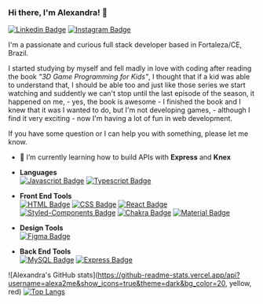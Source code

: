 ### Hi there, I'm Alexandra! 👋

[![Linkedin Badge](https://img.shields.io/badge/-LinkedIn-blue?style=plastic&logo=LinkedIn&logoColor=white&link=https://www.linkedin.com/in/ale-alcantara/)](https://www.linkedin.com/in/ale-alcantara/)
[![Instagram Badge](https://img.shields.io/badge/Instagram-E4405F?style=plastic&logo=instagram&logoColor=white&link=https://www.instagram.com/srta.xanda/)](https://www.instagram.com/srta.xanda/)


I'm a passionate and curious full stack developer based in Fortaleza/CE, Brazil.

I started studying by myself and fell madly in love with coding after reading the book *"3D Game Programming for Kids"*, I thought that if a kid was able to understand that, I should be able too and just like those series we start watching and suddently we can't stop until the last episode of the season, it happened on me, - yes, the book is awesome - I finished the book and I knew that it was I wanted to do, but I'm not developing games, - although I find it very exciting - now I'm having a lot of fun in web development.

If you have some question or I can help you with something, please let me know.

- 🌱 I’m currently learning how to build APIs with **Express** and **Knex**

* **Languages**<br>
  [![Javascript Badge](https://img.shields.io/badge/JavaScript-F7DF1E?style=plastic&logo=javascript&logoColor=black&link=https://developer.mozilla.org/pt-BR/docs/Web/JavaScript)](https://developer.mozilla.org/pt-BR/docs/Web/JavaScript)
  [![Typescript Badge](https://img.shields.io/badge/TypeScript-007ACC?style=plastic&logo=typescript&logoColor=white&link=https://www.typescriptlang.org/)](https://www.typescriptlang.org/)

* **Front End Tools**<br>
  [![HTML Badge](https://img.shields.io/badge/HTML5-E34F26?style=plastic&logo=html5&logoColor=white&link=https://developer.mozilla.org/pt-BR/docs/orphaned/Web/Guide/HTML/HTML5/)](https://developer.mozilla.org/pt-BR/docs/orphaned/Web/Guide/HTML/HTML5/)
  [![CSS Badge](https://img.shields.io/badge/CSS3-1572B6?style=plastic&logo=css3&logoColor=white&link=https://developer.mozilla.org/pt-BR/docs/Web/CSS)](https://developer.mozilla.org/pt-BR/docs/Web/CSS)
  [![React Badge](https://img.shields.io/badge/React-20232A?style=plastic&logo=react&logoColor=61DAFB&link=https://reactjs.org/)](https://reactjs.org/)
  [![Styled-Components Badge](https://img.shields.io/badge/styled--components-DB7093?style=plastic&logo=styled-components&logoColor=white&link=https://styled-components.com/)](https://styled-components.com/)
  [![Chakra Badge](https://img.shields.io/badge/Chakra--UI-319795?style=plastic&logo=chakra-ui&logoColor=white&link=https://chakra-ui.com/)](https://chakra-ui.com/)
  [![Material Badge](https://img.shields.io/badge/Material--UI-0081CB?style=plastic&logo=material-ui&logoColor=white&link=https://material-ui.com/)](https://material-ui.com/)
  
* **Design Tools**<br>
  [![Figma Badge](https://img.shields.io/badge/Figma-F24E1E?style=plastic&logo=figma&logoColor=white&link=https://figma.com)](https://figma.com)
  
* **Back End Tools**<br>
  [![MySQL Badge](https://img.shields.io/badge/MySQL-00000F?style=plastic&logo=mysql&logoColor=white&link=https://https://www.mysql.com/)](https://www.mysql.com/)
  [![Express Badge](https://img.shields.io/badge/Express.js-000000?style=plastic&logo=express&logoColor=white&link=https://expressjs.com/)](https://expressjs.com/)
  
![Alexandra's GitHub stats](https://github-readme-stats.vercel.app/api?username=alexa2me&show_icons=true&theme=dark&bg_color=20, yellow, red)
[![Top Langs](https://github-readme-stats.vercel.app/api/top-langs/?username=alexa2me&langs_count=3&layout=compact)](https://github.com/alexa2me/github-readme-stats)



<!--
**alexa2me/alexa2me** is a ✨ _special_ ✨ repository because its `README.md` (this file) appears on your GitHub profile.

  https://img.shields.io/badge/{TEXT}-{HEX-COLOR}?style=for-the-badge&logo={LOGO-NAME}&logoColor=white



Here are some ideas to get you started:

- 🔭 I’m currently working on ...
- 🌱 I’m currently learning ...
- 👯 I’m looking to collaborate on ...
- 🤔 I’m looking for help with ...
- 💬 Ask me about ...
- 📫 How to reach me: ...
- 😄 Pronouns: ...
- ⚡ Fun fact: ...
-->

